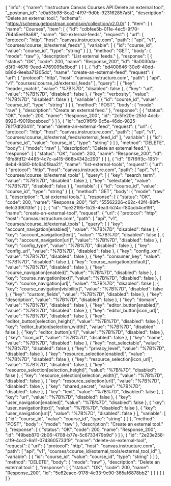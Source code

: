 {
  "info": {
    "name": "Instructure Canvas Courses API Delete an external tool",
    "_postman_id": "e0a53b98-8ca2-4f97-9d0b-923162857a5f",
    "description": "Delete an external tool.",
    "schema": "https://schema.getpostman.com/json/collection/v2.0.0/"
  },
  "item": [
    {
      "name": "Courses",
      "item": [
        {
          "id": "cdbfee5b-011e-4ec5-9f70-764a5ee19a68",
          "name": "list-external-feeds",
          "request": {
            "url": {
              "protocol": "http",
              "host": "canvas.instructure.com",
              "path": [
                "api",
                "v1",
                "courses/:course_id/external_feeds"
              ],
              "variable": [
                {
                  "id": "course_id",
                  "value": "course_id",
                  "type": "string"
                }
              ]
            },
            "method": "GET",
            "body": {
              "mode": "raw"
            },
            "description": "List external feeds."
          },
          "response": [
            {
              "status": "OK",
              "code": 200,
              "name": "Response_200",
              "id": "9a0030da-d3f0-4676-9eed-4769095a5bcd"
            }
          ]
        },
        {
          "id": "bd400646-30e6-40dd-b86d-9eeba71205dc",
          "name": "create-an-external-feed",
          "request": {
            "url": {
              "protocol": "http",
              "host": "canvas.instructure.com",
              "path": [
                "api",
                "v1",
                "courses/:course_id/external_feeds"
              ],
              "query": [
                {
                  "key": "header_match",
                  "value": "%7B%7D",
                  "disabled": false
                },
                {
                  "key": "url",
                  "value": "%7B%7D",
                  "disabled": false
                },
                {
                  "key": "verbosity",
                  "value": "%7B%7D",
                  "disabled": false
                }
              ],
              "variable": [
                {
                  "id": "course_id",
                  "value": "course_id",
                  "type": "string"
                }
              ]
            },
            "method": "POST",
            "body": {
              "mode": "raw"
            },
            "description": "Create an external feed."
          },
          "response": [
            {
              "status": "OK",
              "code": 200,
              "name": "Response_200",
              "id": "2c5fe20e-25fd-4dcb-8920-f9019bcebced"
            }
          ]
        },
        {
          "id": "ac01f6f9-9c5e-46dc-9825-781f7df20411",
          "name": "delete-an-external-feed",
          "request": {
            "url": {
              "protocol": "http",
              "host": "canvas.instructure.com",
              "path": [
                "api",
                "v1",
                "courses/:course_id/external_feeds/external_feed_id"
              ],
              "variable": [
                {
                  "id": "course_id",
                  "value": "course_id",
                  "type": "string"
                }
              ]
            },
            "method": "DELETE",
            "body": {
              "mode": "raw"
            },
            "description": "Delete an external feed."
          },
          "response": [
            {
              "status": "OK",
              "code": 200,
              "name": "Response_200",
              "id": "6fe8fd12-4485-4c7c-a415-868b4342c290"
            }
          ]
        },
        {
          "id": "97f6ff3c-1951-4eb4-9480-bfc6a0f8aa21",
          "name": "list-external-tools",
          "request": {
            "url": {
              "protocol": "http",
              "host": "canvas.instructure.com",
              "path": [
                "api",
                "v1",
                "courses/:course_id/external_tools"
              ],
              "query": [
                {
                  "key": "search_term",
                  "value": "%7B%7D",
                  "disabled": false
                },
                {
                  "key": "selectable",
                  "value": "%7B%7D",
                  "disabled": false
                }
              ],
              "variable": [
                {
                  "id": "course_id",
                  "value": "course_id",
                  "type": "string"
                }
              ]
            },
            "method": "GET",
            "body": {
              "mode": "raw"
            },
            "description": "List external tools."
          },
          "response": [
            {
              "status": "OK",
              "code": 200,
              "name": "Response_200",
              "id": "55562226-c62c-42f4-88ff-6efc339013fe"
            }
          ]
        },
        {
          "id": "1ce22195-1b25-4ea3-b24c-f80acb4ce19f",
          "name": "create-an-external-tool",
          "request": {
            "url": {
              "protocol": "http",
              "host": "canvas.instructure.com",
              "path": [
                "api",
                "v1",
                "courses/:course_id/external_tools"
              ],
              "query": [
                {
                  "key": "account_navigation[enabled]",
                  "value": "%7B%7D",
                  "disabled": false
                },
                {
                  "key": "account_navigation[text]",
                  "value": "%7B%7D",
                  "disabled": false
                },
                {
                  "key": "account_navigation[url]",
                  "value": "%7B%7D",
                  "disabled": false
                },
                {
                  "key": "config_type",
                  "value": "%7B%7D",
                  "disabled": false
                },
                {
                  "key": "config_url",
                  "value": "%7B%7D",
                  "disabled": false
                },
                {
                  "key": "config_xml",
                  "value": "%7B%7D",
                  "disabled": false
                },
                {
                  "key": "consumer_key",
                  "value": "%7B%7D",
                  "disabled": false
                },
                {
                  "key": "course_navigation[default]",
                  "value": "%7B%7D",
                  "disabled": false
                },
                {
                  "key": "course_navigation[enabled]",
                  "value": "%7B%7D",
                  "disabled": false
                },
                {
                  "key": "course_navigation[text]",
                  "value": "%7B%7D",
                  "disabled": false
                },
                {
                  "key": "course_navigation[url]",
                  "value": "%7B%7D",
                  "disabled": false
                },
                {
                  "key": "course_navigation[visibility]",
                  "value": "%7B%7D",
                  "disabled": false
                },
                {
                  "key": "custom_fields",
                  "value": "%7B%7D",
                  "disabled": false
                },
                {
                  "key": "description",
                  "value": "%7B%7D",
                  "disabled": false
                },
                {
                  "key": "domain",
                  "value": "%7B%7D",
                  "disabled": false
                },
                {
                  "key": "editor_button[enabled]",
                  "value": "%7B%7D",
                  "disabled": false
                },
                {
                  "key": "editor_button[icon_url]",
                  "value": "%7B%7D",
                  "disabled": false
                },
                {
                  "key": "editor_button[selection_height]",
                  "value": "%7B%7D",
                  "disabled": false
                },
                {
                  "key": "editor_button[selection_width]",
                  "value": "%7B%7D",
                  "disabled": false
                },
                {
                  "key": "editor_button[url]",
                  "value": "%7B%7D",
                  "disabled": false
                },
                {
                  "key": "icon_url",
                  "value": "%7B%7D",
                  "disabled": false
                },
                {
                  "key": "name",
                  "value": "%7B%7D",
                  "disabled": false
                },
                {
                  "key": "not_selectable",
                  "value": "%7B%7D",
                  "disabled": false
                },
                {
                  "key": "privacy_level",
                  "value": "%7B%7D",
                  "disabled": false
                },
                {
                  "key": "resource_selection[enabled]",
                  "value": "%7B%7D",
                  "disabled": false
                },
                {
                  "key": "resource_selection[icon_url]",
                  "value": "%7B%7D",
                  "disabled": false
                },
                {
                  "key": "resource_selection[selection_height]",
                  "value": "%7B%7D",
                  "disabled": false
                },
                {
                  "key": "resource_selection[selection_width]",
                  "value": "%7B%7D",
                  "disabled": false
                },
                {
                  "key": "resource_selection[url]",
                  "value": "%7B%7D",
                  "disabled": false
                },
                {
                  "key": "shared_secret",
                  "value": "%7B%7D",
                  "disabled": false
                },
                {
                  "key": "text",
                  "value": "%7B%7D",
                  "disabled": false
                },
                {
                  "key": "url",
                  "value": "%7B%7D",
                  "disabled": false
                },
                {
                  "key": "user_navigation[enabled]",
                  "value": "%7B%7D",
                  "disabled": false
                },
                {
                  "key": "user_navigation[text]",
                  "value": "%7B%7D",
                  "disabled": false
                },
                {
                  "key": "user_navigation[url]",
                  "value": "%7B%7D",
                  "disabled": false
                }
              ],
              "variable": [
                {
                  "id": "course_id",
                  "value": "course_id",
                  "type": "string"
                }
              ]
            },
            "method": "POST",
            "body": {
              "mode": "raw"
            },
            "description": "Create an external tool."
          },
          "response": [
            {
              "status": "OK",
              "code": 200,
              "name": "Response_200",
              "id": "49beb870-2b06-4708-b77e-5c6733479b9d"
            }
          ]
        },
        {
          "id": "2e23e258-c1f9-4cc2-9a11-0743605733f9",
          "name": "delete-an-external-tool",
          "request": {
            "url": {
              "protocol": "http",
              "host": "canvas.instructure.com",
              "path": [
                "api",
                "v1",
                "courses/:course_id/external_tools/external_tool_id"
              ],
              "variable": [
                {
                  "id": "course_id",
                  "value": "course_id",
                  "type": "string"
                }
              ]
            },
            "method": "DELETE",
            "body": {
              "mode": "raw"
            },
            "description": "Delete an external tool."
          },
          "response": [
            {
              "status": "OK",
              "code": 200,
              "name": "Response_200",
              "id": "5e62eacc-9178-4c33-9c90-365af6878bb2"
            }
          ]
        }
      ]
    }
  ]
}